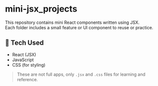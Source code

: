 # mini-jsx_projects

This repository contains mini React components written using JSX.  
Each folder includes a small feature or UI component to reuse or practice.


## 🧰 Tech Used

- React (JSX)  
- JavaScript  
- CSS (for styling)
> These are not full apps, only `.jsx` and `.css` files for learning and reference.
